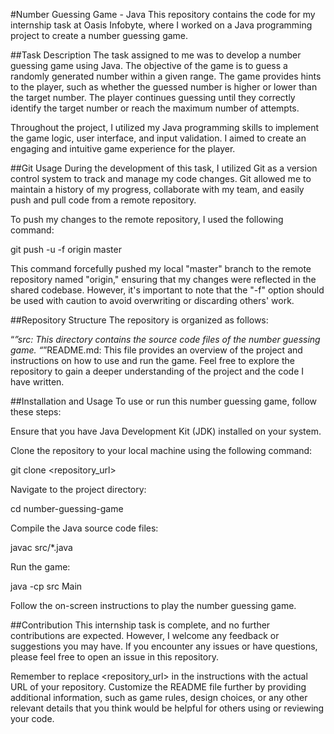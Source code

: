 #Number Guessing Game - Java
This repository contains the code for my internship task at Oasis Infobyte, where I worked on a Java programming project to create a number guessing game.

##Task Description
The task assigned to me was to develop a number guessing game using Java. The objective of the game is to guess a randomly generated number within a given range. The game provides hints to the player, such as whether the guessed number is higher or lower than the target number. The player continues guessing until they correctly identify the target number or reach the maximum number of attempts.

Throughout the project, I utilized my Java programming skills to implement the game logic, user interface, and input validation. I aimed to create an engaging and intuitive game experience for the player.

##Git Usage
During the development of this task, I utilized Git as a version control system to track and manage my code changes. Git allowed me to maintain a history of my progress, collaborate with my team, and easily push and pull code from a remote repository.

To push my changes to the remote repository, I used the following command:

git push -u -f origin master

This command forcefully pushed my local "master" branch to the remote repository named "origin," ensuring that my changes were reflected in the shared codebase. However, it's important to note that the "-f" option should be used with caution to avoid overwriting or discarding others' work.

##Repository Structure
The repository is organized as follows:

“*”src: This directory contains the source code files of the number guessing game.
“*”README.md: This file provides an overview of the project and instructions on how to use and run the game.
Feel free to explore the repository to gain a deeper understanding of the project and the code I have written.

##Installation and Usage
To use or run this number guessing game, follow these steps:

Ensure that you have Java Development Kit (JDK) installed on your system.

Clone the repository to your local machine using the following command:

git clone <repository_url>

Navigate to the project directory:

cd number-guessing-game

Compile the Java source code files:

javac src/*.java

Run the game:

java -cp src Main

Follow the on-screen instructions to play the number guessing game.

##Contribution
This internship task is complete, and no further contributions are expected. However, I welcome any feedback or suggestions you may have. If you encounter any issues or have questions, please feel free to open an issue in this repository.

Remember to replace <repository_url> in the instructions with the actual URL of your repository. Customize the README file further by providing additional information, such as game rules, design choices, or any other relevant details that you think would be helpful for others using or reviewing your code.
